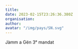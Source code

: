 ```yaml
---
title: 
date: 2023-02-15T23:26:36.380Z
organisation: 
author: 
avatar: "/img/pays/SN.svg"
---
```


Jàmm a Gën 3ᵉ mandat